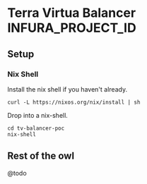 # Terra Virtua Balancer INFURA_PROJECT_ID

## Setup

### Nix Shell

Install the nix shell if you haven't already.

```
curl -L https://nixos.org/nix/install | sh
```

Drop into a nix-shell.

```
cd tv-balancer-poc
nix-shell
```

## Rest of the owl

@todo
